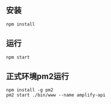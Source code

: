 ## 安装

    npm install

## 运行

    npm start

## 正式环境pm2运行

    npm install -g pm2
    pm2 start ./bin/www --name amplify-api
